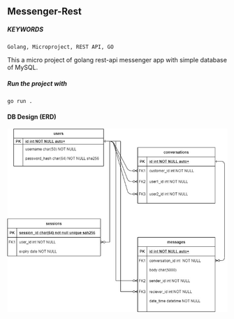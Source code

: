 ## Messenger-Rest
##### KEYWORDS
    Golang, Microproject, REST API, GO
This a micro project of golang rest-api messenger app with simple database of MySQL.
##### Run the project with
``` 
go run . 
```
#### DB Design (ERD)
![alt erd](https://github.com/manishdhakal/golang-messenger/blob/master/img/erd.jpg)